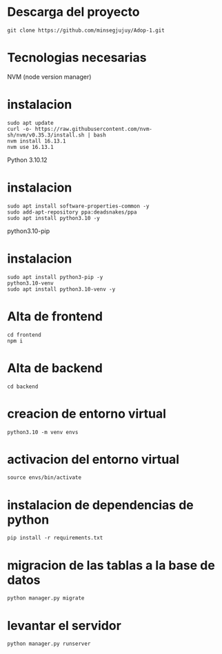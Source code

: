 # Descarga del proyecto
    git clone https://github.com/minsegjujuy/Adop-1.git

# Tecnologias necesarias
NVM (node version manager)
# instalacion
    sudo apt update
    curl -o- https://raw.githubusercontent.com/nvm-sh/nvm/v0.35.3/install.sh | bash
    nvm install 16.13.1
    nvm use 16.13.1

Python 3.10.12
# instalacion
    sudo apt install software-properties-common -y
    sudo add-apt-repository ppa:deadsnakes/ppa
    sudo apt install python3.10 -y
python3.10-pip
# instalacion
    sudo apt install python3-pip -y
    python3.10-venv
    sudo apt install python3.10-venv -y

# Alta de frontend
    cd frontend
    npm i

# Alta de backend
    cd backend
  # creacion de entorno virtual
    python3.10 -m venv envs
  # activacion del entorno virtual
    source envs/bin/activate
  # instalacion de dependencias de python
    pip install -r requirements.txt
  # migracion de las tablas a la base de datos
    python manager.py migrate
  # levantar el servidor
    python manager.py runserver
